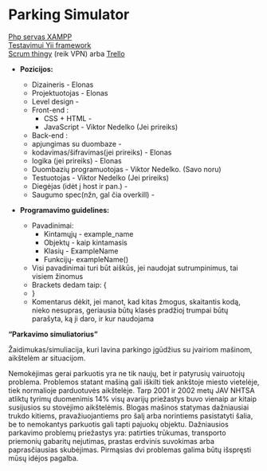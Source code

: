 # Parking Simulator  

[Php servas XAMPP](https://www.apachefriends.org/index.html)  
[Testavimui Yii framework](http://www.yiiframework.com)  
[Scrum thingy](https://ide.vgtu.lt) (reik VPN) arba [Trello](https://trello.com/b/HUDzjuqU/kursinis)

* **Pozicijos:**  
	* Dizaineris - Elonas  
	* Projektuotojas - Elonas  
	* Level design -  
	* Front-end :  
		* CSS + HTML -  
		* JavaScript - Viktor Nedelko (Jei prireiks)  
	* Back-end :  
	* apjungimas su duombaze -  
	* kodavimas/šifravimas(jei prireiks) - Elonas  
	* logika (jei prireiks) - Elonas  
	* Duombazių programuotojas - Viktor Nedelko. (Savo noru)  
	* Testuotojas - Viktor Nedelko (Jei prireiks)  
	* Diegėjas (idėt į host ir pan.) -  
	* Saugumo spec(nžn, gal čia overkill) -  


* **Programavimo guidelines:**  
	* Pavadinimai:  
		* Kintamųjų - example_name  
		* Objektų - kaip kintamasis  
		* Klasių - ExampleName  
		* Funkcijų- exampleName()  
	* Visi pavadinimai turi būt aiškūs, jei naudojat sutrumpinimus, tai visiem žinomus  
	* Brackets dedam taip: {  
	* }  
	* Komentarus dėkit, jei manot, kad kitas žmogus, skaitantis kodą, nieko nesupras, geriausia būtų klasės pradžioj trumpai būtų parašyta, ką ji daro, ir kur naudojama  


**“Parkavimo simuliatorius”**  

Žaidimukas/simuliacija, kuri lavina parkingo įgūdžius su įvairiom mašinom, aikštelėm ar situacijom.  

Nemokėjimas gerai parkuotis yra ne tik naujų, bet ir patyrusių vairuotojų problema. Problemos statant mašiną gali iškilti tiek ankštoje miesto vietelėje, tiek normalioje parduotuvės aikštelėje. Tarp 2001 ir 2002 metų JAV NHTSA atliktų tyrimų duomenimis 14% visų avarijų priežastys buvo vienaip ar kitaip susijusios su stovėjimo aikštelėmis. 
Blogas mašinos statymas dažniausiai trukdo kitiems, pravažiuojantiems pro šalį arba norintiems pasistatyti šalia, be to nemokantys parkuotis gali tapti pajuokų objektu.
Dažniausios parkavimo problemų priežastys yra: patirties trūkumas, transporto priemonių gabaritų nejutimas, prastas erdvinis suvokimas arba paprasčiausias skubėjimas. Pirmąsias dvi problemas galima būtų išspręsti mūsų idėjos pagalba.

